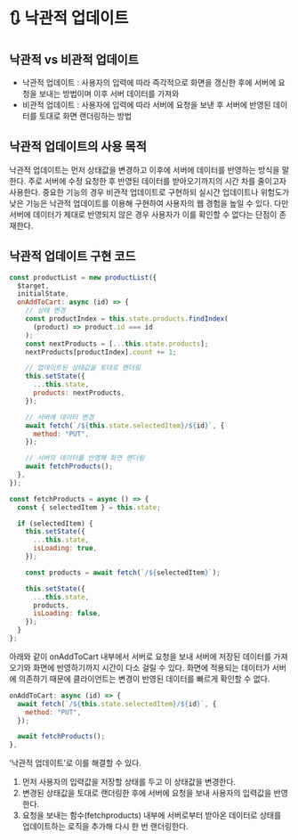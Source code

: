 # 🔃 낙관적 업데이트

## 낙관적 vs 비관적 업데이트

- 낙관적 업데이트 : 사용자의 입력에 따라 즉각적으로 화면을 갱신한 후에 서버에 요청을 보내는 방법이며 이후 서버 데이터를 가져와
- 비관적 업데이트 : 사용자에 입력에 따라 서버에 요청을 보낸 후 서버에 반영된 데이터를 토대로 화면 랜더링하는 방법

## 낙관적 업데이트의 사용 목적

낙관적 업데이트는 먼저 상태값을 변경하고 이후에 서버에 데이터를 반영하는 방식을 말한다. 주로 서버에 수정 요청한 후 반영된 데이터를 받아오기까지의 시간 차를 줄이고자 사용한다. 중요한 기능의 경우 비관적 업데이트로 구현하되 실시간 업데이트나 위험도가 낮은 기능은 낙관적 업데이트를 이용해 구현하여 사용자의 웹 경험을 높일 수 있다. 다만 서버에 데이터가 제대로 반영되지 않은 경우 사용자가 이를 확인할 수 없다는 단점이 존재한다.

## 낙관적 업데이트 구현 코드

```javascript
const productList = new productList({
  $target,
  initialState,
  onAddToCart: async (id) => {
    // 상태 변경
    const productIndex = this.state.products.findIndex(
      (product) => product.id === id
    );
    const nextProducts = [...this.state.products];
    nextProducts[productIndex].count += 1;

    // 업데이트된 상태값을 토대로 랜더링
    this.setState({
      ...this.state,
      products: nextProducts,
    });

    // 서버에 데이터 변경
    await fetch(`/${this.state.selectedItem}/${id}`, {
      method: "PUT",
    });

    // 서버의 데이터를 반영해 화면 랜더링
    await fetchProducts();
  },
});

const fetchProducts = async () => {
  const { selectedItem } = this.state;

  if (selectedItem) {
    this.setState({
      ...this.state,
      isLoading: true,
    });

    const products = await fetch(`/${selectedItem}`);

    this.setState({
      ...this.state,
      products,
      isLoading: false,
    });
  }
};
```

아래와 같이 onAddToCart 내부에서 서버로 요청을 보내 서버에 저장된 데이터를 가져오기와 화면에 반영하기까지 시간이 다소 걸릴 수 있다. 화면에 적용되는 데이터가 서버에 의존하기 때문에 클라이언트는 변경이 반영된 데이터를 빠르게 확인할 수 없다.

```javascript
onAddToCart: async (id) => {
  await fetch(`/${this.state.selectedItem}/${id}`, {
    method: "PUT",
  });

  await fetchProducts();
},
```

‘낙관적 업데이트’로 이를 해결할 수 있다.

1. 먼저 사용자의 입력값을 저장할 상태를 두고 이 상태값을 변경한다.
2. 변경된 상태값을 토대로 랜더링한 후에 서버에 요청을 보내 사용자의 입력값을 반영한다.
3. 요청을 보내는 함수(fetchproducts) 내부에 서버로부터 받아온 데이터로 상태를 업데이트하는 로직을 추가해 다시 한 번 랜더링한다.

